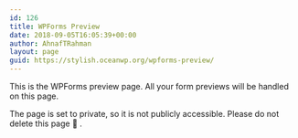 ```yaml
---
id: 126
title: WPForms Preview
date: 2018-09-05T16:05:39+00:00
author: AhnafTRahman
layout: page
guid: https://stylish.oceanwp.org/wpforms-preview/
---
```

This is the WPForms preview page. All your form previews will be handled on this page.

The page is set to private, so it is not publicly accessible. Please do not delete this page 🙂 .